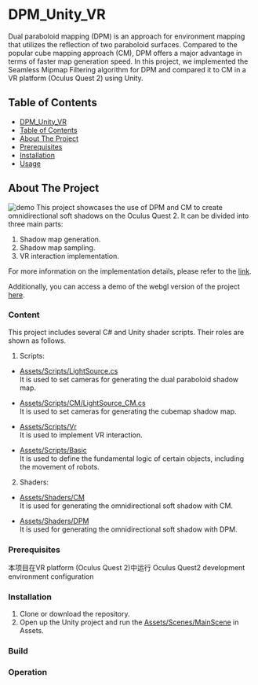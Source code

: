 # DPM_Unity_VR

Dual paraboloid mapping (DPM) is an approach for environment mapping that utilizes the reflection of two paraboloid surfaces. Compared to the popular cube mapping approach (CM), DPM offers a major advantage in terms of faster map generation speed. In this project, we implemented the Seamless Mipmap Filtering algorithm for DPM and compared it to CM in a VR platform (Oculus Quest 2) using Unity.

## Table of Contents

  - [DPM_Unity_VR](#DPM_Unity_VR)
  - [Table of Contents](#table-of-contents)
  - [About The Project](#about-the-project)
  - [Prerequisites](#prerequisites)
  - [Installation](#installation)
  - [Usage](#usage)


## About The Project

![demo](https://github.com/HeyMyFriends/DPM_Untiy_VR/blob/main/Demo.png)
This project showcases the use of DPM and CM to create omnidirectional soft shadows on the Oculus Quest 2.
It can be divided into three main parts:
1. Shadow map generation.
2. Shadow map sampling.
3. VR interaction implementation.

For more information on the implementation details, please refer to the [link](https://spiny-globe-90c.notion.site/DPM-Unity-dc2329df3d8943ac9b64de44bd2b3640). 

Additionally, you can access a demo of the webgl version of the project [here](https://heymyfriends.github.io/DPM/).

### Content
This project includes several C# and Unity shader scripts. Their roles are shown as follows.

1. Scripts:


* [Assets/Scripts/LightSource.cs](https://github.com/HeyMyFriends/DPM_Untiy_VR/blob/main/Assets/Scripts/LightSource.cs)<br>
   It is used to set cameras for generating the dual paraboloid shadow map.


* [Assets/Scripts/CM/LightSource_CM.cs](https://github.com/HeyMyFriends/DPM_Untiy_VR/blob/main/Assets/Scripts/CM/LightSource_CM.cs)<br>
   It is used to set cameras for generating the cubemap shadow map.


* [Assets/Scripts/Vr](https://github.com/HeyMyFriends/DPM_Untiy_VR/tree/main/Assets/Scripts/Vr)<br>
   It is used to implement VR interaction.


* [Assets/Scripts/Basic](https://github.com/HeyMyFriends/DPM_Untiy_VR/tree/main/Assets/Scripts/Basic)<br>
   It is used to define the fundamental logic of certain objects, including the movement of robots.

2. Shaders:


* [Assets/Shaders/CM](https://github.com/HeyMyFriends/DPM_Untiy_VR/tree/main/Assets/Shaders/CM)<br>
   It is used for generating the omnidirectional soft shadow with CM.


* [Assets/Shaders/DPM](https://github.com/HeyMyFriends/DPM_Untiy_VR/tree/main/Assets/Shaders/DPM)<br>
   It is used for generating the omnidirectional soft shadow with DPM.


### Prerequisites
本项目在VR platform (Oculus Quest 2)中运行
Oculus Quest2 development environment configuration

### Installation
1. Clone or download the repository.
2. Open up the Unity project and run the [Assets/Scenes/MainScene](https://github.com/HeyMyFriends/DPM_Untiy_VR/blob/main/Assets/Scenes/MainScene.unity) in Assets.

### Build

### Operation


